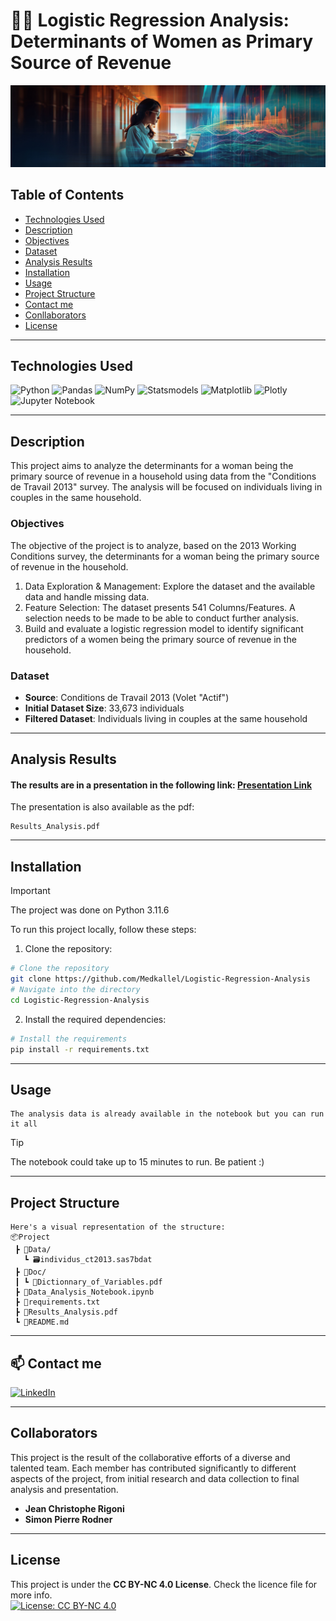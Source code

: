 # 👩‍🔬 Logistic Regression Analysis: Determinants of Women as Primary Source of Revenue
![banner](banner.jpg)



## Table of Contents

-   [Technologies Used](#technologies-used)
-   [Description](#description)
-   [Objectives](#objectives)
-   [Dataset](#dataset)
-   [Analysis Results](#analysis-results)
-   [Installation](#installation)
-   [Usage](#usage)
-   [Project Structure](#project-structure)
-   [Contact me](#contact)
-   [Conllaborators](#collaborators)
-   [License](#license)

---

## Technologies Used

![Python](https://img.shields.io/badge/python-3670A0?style=for-the-badge&logo=python&logoColor=ffdd54)  ![Pandas](https://img.shields.io/badge/pandas-%23150458.svg?style=for-the-badge&logo=pandas&logoColor=white)  ![NumPy](https://img.shields.io/badge/numpy-%23013243.svg?style=for-the-badge&logo=numpy&logoColor=white) ![Statsmodels](https://img.shields.io/badge/statsmodels-4051b5?style=for-the-badge&logo=statista) ![Matplotlib](https://img.shields.io/badge/Matplotlib-%23ffffff.svg?style=for-the-badge&logo=Matplotlib&logoColor=black) ![Plotly](https://img.shields.io/badge/Plotly-%233F4F75.svg?style=for-the-badge&logo=plotly&logoColor=white) ![Jupyter Notebook](https://img.shields.io/badge/jupyter-%23FA0F00.svg?style=for-the-badge&logo=jupyter&logoColor=white)



---
## Description
This project aims to analyze the determinants for a woman being the primary source of revenue in a household using data from the "Conditions de Travail 2013" survey. The analysis will be focused on individuals living in couples in the same household.

### Objectives
The objective of the project is to analyze, based on the 2013 Working Conditions survey, the determinants for a woman being the primary source of revenue in the household.
1. Data Exploration & Management: Explore the dataset and the available data and handle missing data.
2. Feature Selection: The dataset presents 541 Columns/Features. A selection needs to be made to be able to conduct further analysis.
3. Build and evaluate a logistic regression model to identify significant predictors of a women being the primary source of revenue in the household.

### Dataset

- **Source**: Conditions de Travail 2013 (Volet "Actif")
- **Initial Dataset Size**: 33,673 individuals
- **Filtered Dataset**: Individuals living in couples at the same household

---
## Analysis Results

#### The results are in a presentation in the following link: [Presentation Link](https://www.canva.com/design/DAGM-nDYEGo/JS0MPodVK23CHKAz3wkHsw/view?utm_content=DAGM-nDYEGo&utm_campaign=designshare&utm_medium=link&utm_source=editor)
The presentation is also available as the pdf: 
```
Results_Analysis.pdf
```
---
## Installation

> [!IMPORTANT]
> The project was done on Python 3.11.6

To run this project locally, follow these steps:

1. Clone the repository:
```sh
# Clone the repository
git clone https://github.com/Medkallel/Logistic-Regression-Analysis
# Navigate into the directory
cd Logistic-Regression-Analysis
```
2. Install the required dependencies:
```sh
# Install the requirements
pip install -r requirements.txt
```

---
## Usage 
```
The analysis data is already available in the notebook but you can run it all
```
> [!TIP] 
> The notebook could take up to 15 minutes to run. Be patient :) 

---
## Project Structure
```
Here's a visual representation of the structure:
📦Project
 ┣ 📁Data/
   ┗ 🗃️individus_ct2013.sas7bdat
 ┣ 📁Doc/
 ┃ ┗ 📄Dictionnary_of_Variables.pdf
 ┣ 🐍Data_Analysis_Notebook.ipynb
 ┣ 📄requirements.txt
 ┣ 📄Results_Analysis.pdf
 ┗ 📄README.md
```
---
## 📫 Contact me
<p>
<a href="https://www.linkedin.com/in/mohamed-kallel/">
<img alt="LinkedIn" src="https://img.shields.io/badge/linkedin-%230077B5.svg?style=for-the-badge&logo=linkedin&logoColor=white"/>
</a> 
<br>
</p>

---
## Collaborators

This project is the result of the collaborative efforts of a diverse and talented team. Each member has contributed significantly to different aspects of the project, from initial research and data collection to final analysis and presentation.
- **Jean Christophe Rigoni**
- **Simon Pierre Rodner**
---
## License
This project is under the **CC BY-NC 4.0 License**. Check the licence file for more info. <br/>
[![License: CC BY-NC 4.0](https://img.shields.io/badge/License-CC%20BY--NC%204.0-lightgrey.svg)](https://creativecommons.org/licenses/by-nc/4.0/)

